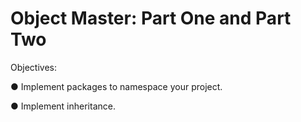 # Object Master: Part One and Part Two

Objectives:

● Implement packages to namespace your project.

● Implement inheritance.
